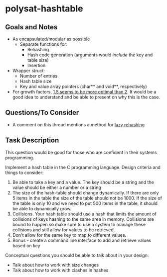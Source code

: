 # polysat-hashtable

## Goals and Notes
- As encapsulated/modular as possible 
    - Separate functions for: 
        - Rehashing
        - Hash code generation (arguments would *include* the key and table size)
        - Insertion 
- Wrapper struct: 
    - Number of entries
    - Hash table size
    - Key and value array pointers (char** and void**, respectively)
- For growth factors, [1.5 seems to be more optimal than 2](https://stackoverflow.com/questions/2369467/why-are-hash-table-expansions-usually-done-by-doubling-the-size). It would be a good idea to understand and be able to present on why this is the case. 

## Questions/To Consider
- A comment on this thread mentions a method for [lazy rehashing](https://stackoverflow.com/questions/9858751/how-to-implement-a-dynamic-size-hash-table)

## Task Description
This question would be good for those who are confident in their systems
programming.

Implement a hash table in the C programming language. Design criteria and things to consider:
1. Be able to take a key and a value. The key should be a string and the value should be
either a number or a string
2. The size of the hash-table should change dynamically. If there are only 5 items in the
table the size of the table should not be 1000. If the size of the table is only 10 and we
need to put 500 items in the table, it should be able to dynamically grow.
3. Collisions. Your hash table should use a hash that limits the amount of collisions of keys
hashing to the same area in memory. Collisions are bound to happen so make sure to use
a system to manage these collisions and still allow for values to be retrieved.
4. Don't allow for the same key to map to different values.
5. Bonus - create a command line interface to add and retrieve values based on key


Conceptual questions you should be able to talk about in your design:
- Talk about how to work with size changes
- Talk about how to work with clashes in hashes